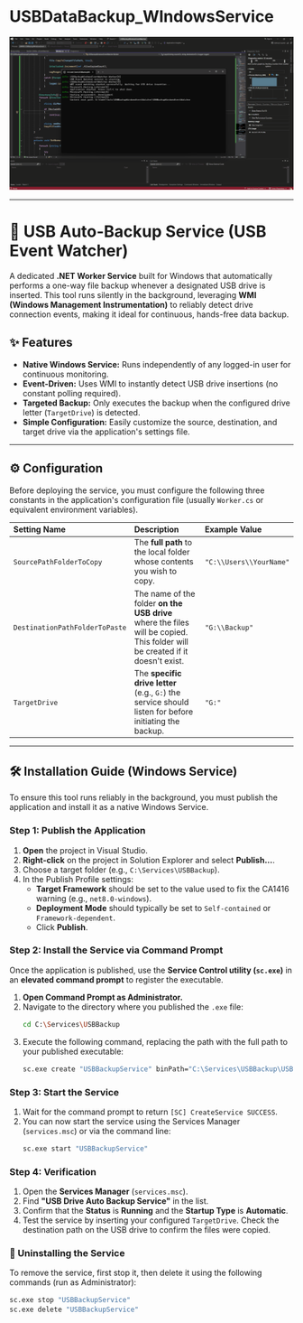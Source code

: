 # USBDataBackup_WIndowsService

![Alt text for the GIF](./public/working.gif)

---

# 💾 USB Auto-Backup Service (USB Event Watcher)

A dedicated **.NET Worker Service** built for Windows that automatically performs a one-way file backup whenever a designated USB drive is inserted. This tool runs silently in the background, leveraging **WMI (Windows Management Instrumentation)** to reliably detect drive connection events, making it ideal for continuous, hands-free data backup.

## ✨ Features

- **Native Windows Service:** Runs independently of any logged-in user for continuous monitoring.
- **Event-Driven:** Uses WMI to instantly detect USB drive insertions (no constant polling required).
- **Targeted Backup:** Only executes the backup when the configured drive letter (`TargetDrive`) is detected.
- **Simple Configuration:** Easily customize the source, destination, and target drive via the application's settings file.

---

## ⚙️ Configuration

Before deploying the service, you must configure the following three constants in the application's configuration file (usually `Worker.cs` or equivalent environment variables).

| Setting Name                   | Description                                                                                                                  | Example Value           |
| :----------------------------- | :--------------------------------------------------------------------------------------------------------------------------- | :---------------------- |
| `SourcePathFolderToCopy`       | The **full path** to the local folder whose contents you wish to copy.                                                       | `"C:\\Users\\YourName"` |
| `DestinationPathFolderToPaste` | The name of the folder **on the USB drive** where the files will be copied. This folder will be created if it doesn't exist. | `"G:\\Backup"`          |
| `TargetDrive`                  | The **specific drive letter** (e.g., `G:`) the service should listen for before initiating the backup.                       | `"G:"`                  |

---

## 🛠️ Installation Guide (Windows Service)

To ensure this tool runs reliably in the background, you must publish the application and install it as a native Windows Service.

### Step 1: Publish the Application

1.  **Open** the project in Visual Studio.
2.  **Right-click** on the project in Solution Explorer and select **Publish...**.
3.  Choose a target folder (e.g., `C:\Services\USBBackup`).
4.  In the Publish Profile settings:
    - **Target Framework** should be set to the value used to fix the CA1416 warning (e.g., `net8.0-windows`).
    - **Deployment Mode** should typically be set to `Self-contained` or `Framework-dependent`.
    - Click **Publish**.

### Step 2: Install the Service via Command Prompt

Once the application is published, use the **Service Control utility (`sc.exe`)** in an **elevated command prompt** to register the executable.

1.  **Open Command Prompt as Administrator.**
2.  Navigate to the directory where you published the `.exe` file:
    ```bash
    cd C:\Services\USBBackup
    ```
3.  Execute the following command, replacing the path with the full path to your published executable:
    ```bash
    sc.exe create "USBBackupService" binPath="C:\Services\USBBackup\USBBackupWindowsEventWatcher.exe" start=auto DisplayName="USB Drive Auto Backup Service"
    ```

### Step 3: Start the Service

1.  Wait for the command prompt to return `[SC] CreateService SUCCESS`.
2.  You can now start the service using the Services Manager (`services.msc`) or via the command line:
    ```bash
    sc.exe start "USBBackupService"
    ```

### Step 4: Verification

1.  Open the **Services Manager** (`services.msc`).
2.  Find **"USB Drive Auto Backup Service"** in the list.
3.  Confirm that the **Status** is **Running** and the **Startup Type** is **Automatic**.
4.  Test the service by inserting your configured `TargetDrive`. Check the destination path on the USB drive to confirm the files were copied.

### 🛑 Uninstalling the Service

To remove the service, first stop it, then delete it using the following commands (run as Administrator):

```bash
sc.exe stop "USBBackupService"
sc.exe delete "USBBackupService"
```
